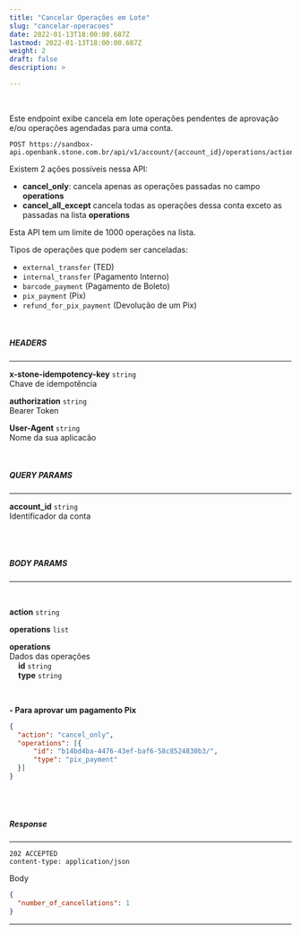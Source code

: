 ```yaml
---
title: "Cancelar Operações em Lote"
slug: "cancelar-operacoes"
date: 2022-01-13T18:00:00.687Z
lastmod: 2022-01-13T18:00:00.687Z
weight: 2
draft: false
description: >

---
```

<br>

Este endpoint exibe cancela em lote operações pendentes de aprovação e/ou operações agendadas para uma conta.

```
POST https://sandbox-api.openbank.stone.com.br/api/v1/account/{account_id}/operations/actions/cancel
```

Existem 2 ações possíveis nessa API:
* **cancel_only**: cancela apenas as operações passadas no campo **operations**
* **cancel_all_except** cancela todas as operações dessa conta exceto as passadas na lista **operations**

Esta API tem um limite de 1000 operações na lista.

Tipos de operações que podem ser canceladas:

- `external_transfer` (TED)
- `internal_transfer` (Pagamento Interno)
- `barcode_payment` (Pagamento de Boleto)
- `pix_payment` (Pix)
- `refund_for_pix_payment` (Devolução de um Pix)

<br>

##### **HEADERS**
---

**x-stone-idempotency-key** `string`
<br>Chave de idempotência

**authorization** `string`
<br> Bearer Token

**User-Agent** `string`
<br>Nome da sua aplicacão

<br>

##### **QUERY PARAMS**
---

**account_id** `string`
<br> Identificador da conta
<br> <br> 

<br>

##### **BODY PARAMS**
---
<br>

**action** `string`

**operations** `list`

**operations** <br>Dados das operações
  <br>&nbsp;&nbsp;&nbsp;&nbsp;**id** `string`
  <br>&nbsp;&nbsp;&nbsp;&nbsp;**type** `string`


<br>

**- Para aprovar um pagamento Pix**


```json
{
  "action": "cancel_only",
  "operations": [{
      "id": "b14bd4ba-4476-43ef-baf6-58c8524830b3/",
      "type": "pix_payment"
  }]   
}

```


<br> <br> 
##### **Response**
---

```
202 ACCEPTED
content-type: application/json
```

Body
```json
{
  "number_of_cancellations": 1
}
```

---
